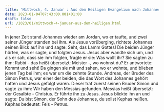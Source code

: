 ```yaml
---
title: 'Mittwoch, 4. Januar : Aus dem Heiligen Evangelium nach Johannes - Joh 1,35-42.'
date: 2023-01-04T07:43:00.001+01:00
draft: false
url: /2023/01/mittwoch-4-januar-aus-dem-heiligen.html
---
```


In jener Zeit stand Johannes wieder am Jordan, wo er taufte, und zwei seiner Jünger standen bei ihm. Als Jesus vorüberging, richtete Johannes seinen Blick auf ihn und sagte: Seht, das Lamm Gottes! Die beiden Jünger hörten, was er sagte, und folgten Jesus. Jesus aber wandte sich um, und als er sah, dass sie ihm folgten, fragte er sie: Was wollt ihr? Sie sagten zu ihm: Rabbi - das heißt übersetzt: Meister -, wo wohnst du? Er antwortete: Kommt und seht! Da gingen sie mit und sahen, wo er wohnte, und blieben jenen Tag bei ihm; es war um die zehnte Stunde. Andreas, der Bruder des Simon Petrus, war einer der beiden, die das Wort des Johannes gehört hatten und Jesus gefolgt waren. Dieser traf zuerst seinen Bruder Simon und sagte zu ihm: Wir haben den Messias gefunden. Messias heißt übersetzt: der Gesalbte - Christus. Er führte ihn zu Jesus. Jesus blickte ihn an und sagte: Du bist Simon, der Sohn des Johannes, du sollst Kephas heißen. Kephas bedeutet: Fels - Petrus.